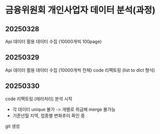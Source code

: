 # 금융위원회 개인사업자 데이터 분석(과정)

## 20250328
Api 데이터 활용 데이터 수집 (10000개씩 100page)

## 20250329
Api 데이터 활용 데이터 수집 (10000개씩 전체)
code 리팩토링 (list to dict 형식)

## 20250330
code 리팩토링 (에러처리)
분석 시작
- 각 데이터 unique 불가 -> 개별로 취급해 merge 불가능
- 기준년월 지역, 업종별 변화추이 확인 중

git 생성
